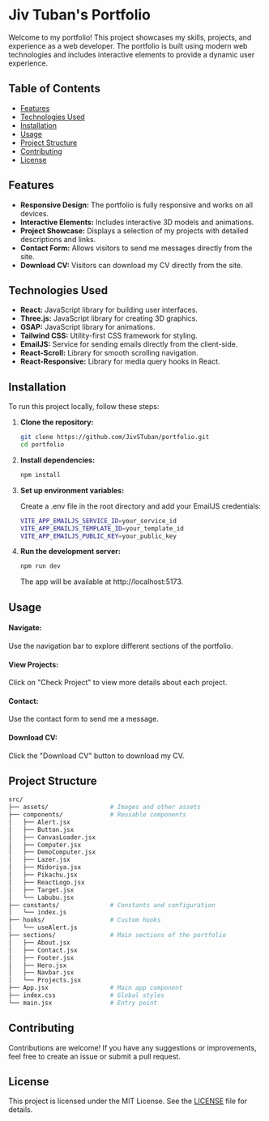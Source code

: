 # Jiv Tuban's Portfolio

Welcome to my portfolio! This project showcases my skills, projects, and experience as a web developer. The portfolio is built using modern web technologies and includes interactive elements to provide a dynamic user experience.

## Table of Contents

- [Features](#features)
- [Technologies Used](#technologies-used)
- [Installation](#installation)
- [Usage](#usage)
- [Project Structure](#project-structure)
- [Contributing](#contributing)
- [License](#license)

## Features

- **Responsive Design:** The portfolio is fully responsive and works on all devices.
- **Interactive Elements:** Includes interactive 3D models and animations.
- **Project Showcase:** Displays a selection of my projects with detailed descriptions and links.
- **Contact Form:** Allows visitors to send me messages directly from the site.
- **Download CV:** Visitors can download my CV directly from the site.

## Technologies Used

- **React:** JavaScript library for building user interfaces.
- **Three.js:** JavaScript library for creating 3D graphics.
- **GSAP:** JavaScript library for animations.
- **Tailwind CSS:** Utility-first CSS framework for styling.
- **EmailJS:** Service for sending emails directly from the client-side.
- **React-Scroll:** Library for smooth scrolling navigation.
- **React-Responsive:** Library for media query hooks in React.

## Installation

To run this project locally, follow these steps:

1. **Clone the repository:**

   ```bash
   git clone https://github.com/JivSTuban/portfolio.git
   cd portfolio
    ```
2. **Install dependencies:**

    ```bash
    npm install
    ```

3. **Set up environment variables:**

    Create a .env file in the root directory and add your EmailJS credentials:
    ```bash
    VITE_APP_EMAILJS_SERVICE_ID=your_service_id
    VITE_APP_EMAILJS_TEMPLATE_ID=your_template_id
    VITE_APP_EMAILJS_PUBLIC_KEY=your_public_key
    ```
4. **Run the development server:**

    ```bash
    npm run dev
    ```
    The app will be available at http://localhost:5173.

## Usage
#### Navigate: 
Use the navigation bar to explore different sections of the portfolio.
#### View Projects: 
Click on "Check Project" to view more details about each project.
#### Contact: 
Use the contact form to send me a message.
#### Download CV: 
Click the "Download CV" button to download my CV.

## Project Structure
```bash
src/
├── assets/                 # Images and other assets
├── components/             # Reusable components
│   ├── Alert.jsx
│   ├── Button.jsx
│   ├── CanvasLoader.jsx
│   ├── Computer.jsx
│   ├── DemoComputer.jsx
│   ├── Lazer.jsx
│   ├── Midoriya.jsx
│   ├── Pikachu.jsx
│   ├── ReactLogo.jsx
│   ├── Target.jsx
│   └── Labubu.jsx
├── constants/              # Constants and configuration
│   └── index.js
├── hooks/                  # Custom hooks
│   └── useAlert.js
├── sections/               # Main sections of the portfolio
│   ├── About.jsx
│   ├── Contact.jsx
│   ├── Footer.jsx
│   ├── Hero.jsx
│   ├── Navbar.jsx
│   └── Projects.jsx
├── App.jsx                 # Main app component
├── index.css               # Global styles
└── main.jsx                # Entry point
```
## Contributing
Contributions are welcome! If you have any suggestions or improvements, feel free to create an issue or submit a pull request.

## License
This project is licensed under the MIT License. See the [LICENSE](LICENSE) file for details.